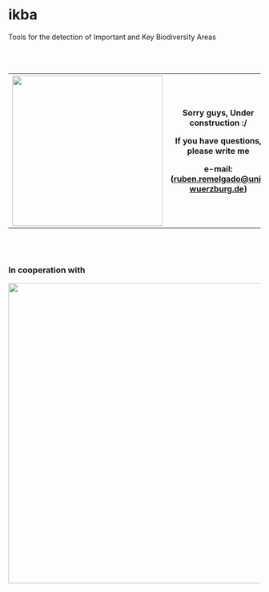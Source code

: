 # ikba


<p>
Tools for the detection of Important and Key Biodiversity Areas
</p>

<br>
<br>

<table align="center" border="0">
<tr>
<th width="300"><img src="https://octodex.github.com/images/constructocat2.jpg" height="300"></th>
  <th width="500"><p>Sorry guys, Under construction :/</p><p>If you have questions, please write me</p><p>e-mail: (<a href="mailto:ruben.remelgado@uni-wuerzburg.de">ruben.remelgado@uni-wuerzburg.de</a>)</p></th>
</tr>
</table>

<br>
<br>

### In cooperation with
<p align="center">
<img src="https://www.birdlife.org/sites/default/files/logo_0.png" width="600">
</p>

